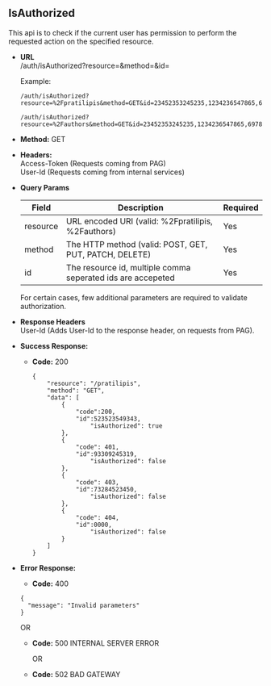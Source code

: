 **IsAuthorized**
----
  This api is to check if the current user has permission to perform the requested action on the specified resource.

* **URL**  
  /auth/isAuthorized?resource=&method=&id= 
  
  Example:  
  ```
  /auth/isAuthorized?resource=%2Fpratilipis&method=GET&id=23452353245235,1234236547865,69785476456746
   ```
   
   ```
   /auth/isAuthorized?resource=%2Fauthors&method=GET&id=23452353245235,1234236547865,69785476456746
   ```
   

* **Method:**
  GET

* **Headers:**  
    Access-Token (Requests coming from PAG)  
    User-Id (Requests coming from internal services)

* **Query Params**
    
    | Field      | Description                                                    | Required   |
    | ---------- | -------------------------------------------------------------- | ---------- |
    | resource   | URL encoded URI (valid: %2Fpratilipis, %2Fauthors)    | Yes        |
    | method | The HTTP method (valid: POST, GET, PUT, PATCH, DELETE)       | Yes        |
    | id	| The resource id, multiple comma seperated ids are accepeted 	| Yes	|
    
  For certain cases, few additional parameters are required to validate authorization.

* **Response Headers**  
  User-Id (Adds User-Id to the response header, on requests from PAG).

* **Success Response:**
  * **Code:** 200 
    ~~~
	{
		"resource": "/pratilipis",
		"method": "GET",
		"data": [
	        {
	        	"code":200,
	          	"id":523523549343,
	            	"isAuthorized": true
	        },
	        {
		        "code": 401,
	          	"id":93309245319,
	            	"isAuthorized": false
	        },
	        {
		        "code": 403,
	          	"id":73284523450,
	            	"isAuthorized": false
	        },
	        {
		        "code": 404,
	          	"id":0000,
	            	"isAuthorized": false
	        }
		]
	}
    ~~~
    
* **Error Response:**
  * **Code:** 400  
  ~~~
  {
  	"message": "Invalid parameters"
  }
  ~~~
 
    OR
 
  * **Code:** 500 INTERNAL SERVER ERROR  

	OR

  * **Code:** 502 BAD GATEWAY  
